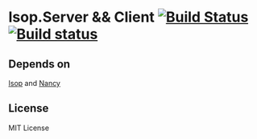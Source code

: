 # Isop.Server && Client [![Build Status](https://travis-ci.org/wallymathieu/isop-server.svg?branch=master)](https://travis-ci.org/wallymathieu/isop-server) [![Build status](https://ci.appveyor.com/api/projects/status/ftqcx5g3lk5f61va/branch/master?svg=true)](https://ci.appveyor.com/project/wallymathieu/isop-server/branch/master)

## Depends on

[Isop](https://github.com/wallymathieu/isop) and [Nancy](http://nancyfx.org/)

## License

MIT License

